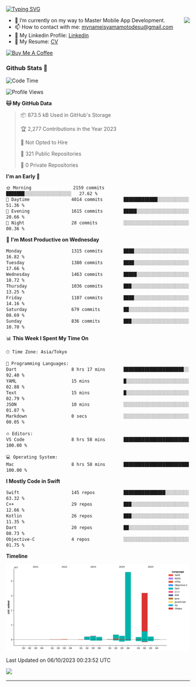 
[![Typing SVG](https://readme-typing-svg.demolab.com/?lines=Thank+You+For+Visiting!!;You+Are+Welcome✨;I+am+Kyo+Yamamoto;Mobile+Developer)](https://git.io/typing-svg)
<p>
<img align="right" src="https://media.giphy.com/media/26ufdb3cYKwbRtYVW/giphy.gif" style="max-width:100%;" height="150px">

- 🌱 I’m currently on my way to Master Mobile App Development.
- 📫 How to contact with me: mynameisyamamotodesu@gmail.com
- 🔗 My Linkedin Profile: [Linkedin](https://www.linkedin.com/in/kyo-yamamoto-a2ab50239)
- 🔗 My Resume: [CV](https://www.kickresume.com/cv/ZWKvXV/)

<a href="https://www.buymeacoffee.com/kyoyamamoto" target="_blank"><img src="https://cdn.buymeacoffee.com/buttons/default-orange.png" alt="Buy Me A Coffee" height="41" width="174"></a>

### Github Stats 🥇 
<!--START_SECTION:waka-->
![Code Time](http://img.shields.io/badge/Code%20Time-568%20hrs%2040%20mins-blue)

![Profile Views](http://img.shields.io/badge/Profile%20Views-16-blue)

**🐱 My GitHub Data** 

> 📦 873.5 kB Used in GitHub's Storage 
 > 
> 🏆 2,277 Contributions in the Year 2023
 > 
> 🚫 Not Opted to Hire
 > 
> 📜 321 Public Repositories 
 > 
> 🔑 0 Private Repositories 
 > 
**I'm an Early 🐤** 

```text
🌞 Morning                2159 commits        ███████░░░░░░░░░░░░░░░░░░   27.62 % 
🌆 Daytime                4014 commits        █████████████░░░░░░░░░░░░   51.36 % 
🌃 Evening                1615 commits        █████░░░░░░░░░░░░░░░░░░░░   20.66 % 
🌙 Night                  28 commits          ░░░░░░░░░░░░░░░░░░░░░░░░░   00.36 % 
```
📅 **I'm Most Productive on Wednesday** 

```text
Monday                   1315 commits        ████░░░░░░░░░░░░░░░░░░░░░   16.82 % 
Tuesday                  1380 commits        ████░░░░░░░░░░░░░░░░░░░░░   17.66 % 
Wednesday                1463 commits        █████░░░░░░░░░░░░░░░░░░░░   18.72 % 
Thursday                 1036 commits        ███░░░░░░░░░░░░░░░░░░░░░░   13.25 % 
Friday                   1107 commits        ████░░░░░░░░░░░░░░░░░░░░░   14.16 % 
Saturday                 679 commits         ██░░░░░░░░░░░░░░░░░░░░░░░   08.69 % 
Sunday                   836 commits         ███░░░░░░░░░░░░░░░░░░░░░░   10.70 % 
```


📊 **This Week I Spent My Time On** 

```text
🕑︎ Time Zone: Asia/Tokyo

💬 Programming Languages: 
Dart                     8 hrs 17 mins       ███████████████████████░░   92.40 % 
YAML                     15 mins             █░░░░░░░░░░░░░░░░░░░░░░░░   02.88 % 
Text                     15 mins             █░░░░░░░░░░░░░░░░░░░░░░░░   02.79 % 
JSON                     10 mins             ░░░░░░░░░░░░░░░░░░░░░░░░░   01.87 % 
Markdown                 0 secs              ░░░░░░░░░░░░░░░░░░░░░░░░░   00.05 % 

🔥 Editors: 
VS Code                  8 hrs 58 mins       █████████████████████████   100.00 % 

💻 Operating System: 
Mac                      8 hrs 58 mins       █████████████████████████   100.00 % 
```

**I Mostly Code in Swift** 

```text
Swift                    145 repos           ████████████████░░░░░░░░░   63.32 % 
C++                      29 repos            ███░░░░░░░░░░░░░░░░░░░░░░   12.66 % 
Kotlin                   26 repos            ███░░░░░░░░░░░░░░░░░░░░░░   11.35 % 
Dart                     20 repos            ██░░░░░░░░░░░░░░░░░░░░░░░   08.73 % 
Objective-C              4 repos             ░░░░░░░░░░░░░░░░░░░░░░░░░   01.75 % 
```



**Timeline**

![Lines of Code chart](https://raw.githubusercontent.com/YamamotoDesu/YamamotoDesu/main/assets/bar_graph.png)


 Last Updated on 06/10/2023 00:23:52 UTC
<!--END_SECTION:waka-->

![](https://github-profile-summary-cards.vercel.app/api/cards/profile-details?username=YamamotoDesu&theme=vue)

----
